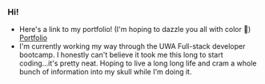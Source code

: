 ### Hi!

- Here's a link to my portfolio! (I'm hoping to dazzle you all with color 🦚) [Portfolio](https://rorylkd.github.io/Portfolio2.0/) 
- I'm currently working my way through the UWA Full-stack developer bootcamp. I honestly can't believe it took me this long to start coding...it's pretty neat. Hoping to live a long long life and cram a whole bunch of information into my skull while I'm doing it.
